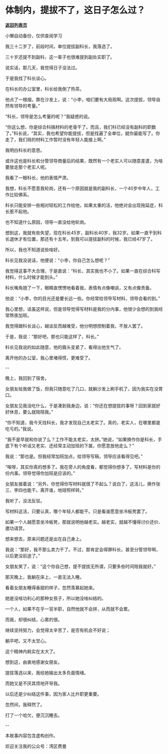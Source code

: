 # 体制内，提拔不了，这日子怎么过？

[**返回列表页**](/gzh/费曼的小茶馆)

小懒自动备份，仅供查阅学习

我三十二岁了，前段时间，单位提拔副科长，我落选了。

三十岁还提不到副科，这一辈子也很难提到副处实职了。

说实话，那几天，我觉得日子没法过。

于是我找了科长谈心。

在科长的办公室里，科长给我倒了热茶。

他点了一根烟，靠在沙发上，说：“小李，咱们要有大局观啊。这次提拔，领导自然有领导的考量。”

“科长，领导是怎么考量的呢？”我疑惑的说。

“你这么想，你是综合科搞材料的老骨干了。而且，我们科已经没有副科的职数了。”科长说，“其实，我也希望你能提拔，但是找遍了全单位，就你最能写了。你走了，我们局的材料工作暂时没有年轻人能接上啊。”

我明白科长的意思。

或许这也是科长和分管领导商量后的结果，既然有一个老实人可以随意差遣，为啥要放走那个老实人呢。

我看了一眼科长，他的表情严肃。

我想，科长不愿意我轮岗，还有一个原因就是我的副科长，一个40岁中年人，工作比较佛系。

科长只能安排一些相对轻松的工作给他，如果太重的活，他绝对会出现拖延症，科长惹不起他。

也不知道什么原因，领导一直没给他轮岗。

想到这，我就有些失望，现在科长45岁，副科长40岁，我32岁。如果一直干到科长退休才有位置，那还有十五年。到我可以提拔副科的时候，我已经47岁了。

所以，我也不知道说些啥好。

科长见我没说话，他便说：“小李，你自己怎么想呢？”

我觉得这事不大合理，于是直说：“科长，其实我也不小了。如果一直在综合科写材料，什么时候才能到头。”

科长嘴角翘了一下，眼睛直愣愣地看着我，表情有点像嘲讽，又有点像责备。

他说：“小李，你的目光还是要长远一些。你经常给领导写材料，领导会看的到。”

我心里想，话虽这样说，但是领导觉得写材料是我的分内事，他很少会想的到我经常熬夜加班。

我觉得跟科长谈心，越谈反而越难受，他分明想控制着我，不放人罢了。

于是，我说：“那好吧，那也只能这样了，科长。”

科长见我说的如此随意，他的眉头变紧了，看得出他生气了。

离开他的办公室，我心里堵得慌，更难受了。

\--

晚上，我回到了宿舍。

女朋友给我做了饭，但我只随意吃了几口，就躺沙发上刷手机了，因为我实在没胃口。

女朋友见我没吃什么，于是凑到我身边，说：“你还在想提拔的事呀？回到家就好好休息，要么就陪陪我。”

“你不知道，我今天找科长，我才发现自己太老实了。真的，老实人，在哪里都是吃亏的。”我说。

“我不是早就和你说了么？工作不能太老实，太拼。”她说，“如果换作你是科长，手底下有个听话又老实、还经常主动加班的下属，你愿意放他走么？”

我说：“那也是。但我经常加班加点，给领导写稿，领导应该看得见吧。”

“唉呀，其实你真的想多了。我在旁人的角度看，都觉得你想多了。写材料是你的份内事。领导觉得你加班是应该的。”

女朋友接着说：“另外，你觉得你写材料就很了不起么？说白了，这活儿，换作张三、李四也能干。离开谁，地球照样转。”

我听了，没法反驳。

写材料这活，只要认真，哪个年轻人都能干。只是看谁愿意坐冷板凳罢了。

如果一个人越愿意坐冷板凳，那就说明他越老实。越老实，就越不懂得讨价还价、邀功请赏。

想来想去，原来问题还是出在自己身上。

我说：“那好，我不那么卖力干了。不过，那肯定会得罪科长，甚至分管领导啊，以后更没前途了。”

女朋友笑了，说：“这个你自己想，提不提拔无所谓，只要多些时间陪我就好。”

那天晚上，我躺在床上，一直无法入睡。

看着女朋友睡得香甜的样子，忽然羡慕起她来。

她是没啥功利心的那种女孩子，所以她没啥纠结的。

一个人，如果不在乎一官半职，自然他就不会拼，从而就不会累。

而我，却很纠结，心累的很。

继续坚持努力，会觉得太辛苦了，是否有机会不好说；

躺平吧，又不太甘心。

这个精神内耗实在太大了。

想到这，由衷地感谢女朋友。

提拔落选以来，我给她输出太多负面情绪。

而她又是不厌其烦地开导我。

以后还是少纠结这件事，因为家人比升职更重要。

忽然间，我释然了。

打了一个哈欠，便沉沉睡去。

  

\--

本故事内容包含虚构创作。

欢迎关注我的公众号：湾区费曼


